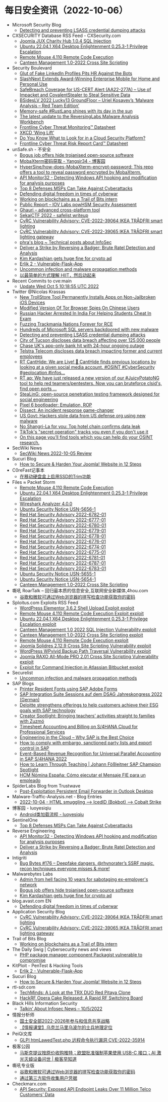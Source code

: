 # 每日安全资讯（2022-10-06）

- Microsoft Security Blog
  - [Detecting and preventing LSASS credential dumping attacks](https://www.microsoft.com/security/blog/2022/10/05/detecting-and-preventing-lsass-credential-dumping-attacks/)
- CXSECURITY Database RSS Feed - CXSecurity.com
  - [Joomla JUX Charity Hub 1.0.4 SQL Injection](https://cxsecurity.com/issue/WLB-2022100021)
  - [Ubuntu 22.04.1 X64 Desktop Enlightenment 0.25.3-1 Privilege Escalation](https://cxsecurity.com/issue/WLB-2022100020)
  - [Remote Mouse 4.110 Remote Code Execution](https://cxsecurity.com/issue/WLB-2022100019)
  - [Canteen Management 1.0-2022 Cross Site Scripting](https://cxsecurity.com/issue/WLB-2022100018)
- Security Boulevard
  - [Glut of Fake LinkedIn Profiles Pits HR Against the Bots](https://securityboulevard.com/2022/10/glut-of-fake-linkedin-profiles-pits-hr-against-the-bots/)
  - [SlashNext Extends Award-Winning Enterprise Mobile for Home and Personal Use](https://securityboulevard.com/2022/10/slashnext-extends-award-winning-enterprise-mobile-for-home-and-personal-use/)
  - [SafeBreach Coverage for US-CERT Alert (AA22-277A) – Use of Impacket and CovalentStealer to Steal Sensitive Data](https://securityboulevard.com/2022/10/safebreach-coverage-for-us-cert-alert-aa22-277a-use-of-impacket-and-covalentstealer-to-steal-sensitive-data/)
  - [BSidesLV 2022 Lucky13 GroundFloor – Uriel Kosayev’s ‘Malware Analysis – Red Team Edition’](https://securityboulevard.com/2022/10/bsideslv-2022-lucky13-groundfloor-uriel-kosayevs-malware-analysis-red-team-edition/)
  - [Memory-safe #RustLang shines with its day in the sun](https://securityboulevard.com/2022/10/memory-safe-rustlang-shines-with-its-day-in-the-sun/)
  - [The latest update to the ReversingLabs Malware Analysis Workbench](https://securityboulevard.com/2022/10/the-latest-update-to-the-reversinglabs-malware-analysis-workbench/)
  - [Frontline Cyber Threat Monitoring™ Datasheet](https://securityboulevard.com/2022/10/frontline-cyber-threat-monitoring-datasheet/)
  - [XKCD ‘Wing Lift’](https://securityboulevard.com/2022/10/xkcd-wing-lift/)
  - [Do You Know What to Look for in a Cloud Security Platform?](https://securityboulevard.com/2022/10/do-you-know-what-to-look-for-in-a-cloud-security-platform/)
  - [Frontline Cyber Threat Risk Report Card™ Datasheet](https://securityboulevard.com/2022/10/frontline-cyber-threat-risk-report-card-datasheet/)
- unSafe.sh - 不安全
  - [Bogus job offers hide trojanised open-source software](https://buaq.net/go-129380.html)
  - [MobaXterm密码获取 - Yangsir34 - 博客园](https://buaq.net/go-129357.html)
  - [HyperSine/how-does-MobaXterm-encrypt-password: This repo offers a tool to reveal password encrypted by MobaXterm.](https://buaq.net/go-129356.html)
  - [API Monitor32 - Detecting Windows API hooking and modification for analysis purposes](https://buaq.net/go-129355.html)
  - [Top 8 Defenses MSPs Can Take Against Cyberattacks](https://buaq.net/go-129359.html)
  - [Defending digital freedom in times of cyberwar](https://buaq.net/go-129358.html)
  - [Working on blockchains as a Trail of Bits intern](https://buaq.net/go-129341.html)
  - [Public Report – IOV Labs powHSM Security Assessment](https://buaq.net/go-129339.html)
  - [Ghauri – advanced cross-platform tool](https://buaq.net/go-129347.html)
  - [SekaiCTF 2022 - safelist writeup](https://buaq.net/go-129350.html)
  - [CyRC Vulnerability Advisory: CVE-2022-39064 IKEA TRÅDFRI smart lighting](https://buaq.net/go-129342.html)
  - [CyRC Vulnerability Advisory: CVE-2022-39065 IKEA TRÅDFRI smart lighting gateway](https://buaq.net/go-129343.html)
  - [phra's blog ~ Technical posts about InfoSec](https://buaq.net/go-129331.html)
  - [Deliver a Strike by Reversing a Badger: Brute Ratel Detection and Analysis](https://buaq.net/go-129340.html)
  - [Kim Kardashian gets huge fine for crypto ad](https://buaq.net/go-129381.html)
  - [Erlik 2 - Vulnerable-Flask-App](https://buaq.net/go-129346.html)
  - [Uncommon infection and malware propagation methods](https://buaq.net/go-129328.html)
  - [以最简单的方式理解 HIIT，然后动起来](https://buaq.net/go-129315.html)
- Recent Commits to cve:main
  - [Update Wed Oct  5 10:18:55 UTC 2022](https://github.com/trickest/cve/commit/0595db4f1c0cbf894a4cf1666bdd3805eab613df)
- Twitter @Nicolas Krassas
  - [New TrollStore Tool Permanently Installs Apps on Non-Jailbroken iOS Devices](https://twitter.com/Dinosn/status/1577747250293489682)
  - [Modified Version Of Tor Browser Spies On Chinese Users](https://twitter.com/Dinosn/status/1577747084559761432)
  - [Russian Hacker Arrested In India For Helping Students Cheat In Exam](https://twitter.com/Dinosn/status/1577746077683433472)
  - [Fuzzing Trackmania Nations Forever for RCE](https://twitter.com/Dinosn/status/1577743864290590720)
  - [Hundreds of Microsoft SQL servers backdoored with new malware](https://twitter.com/Dinosn/status/1577743645817688064)
  - [Detecting and preventing LSASS credential dumping attacks](https://twitter.com/Dinosn/status/1577743283572424715)
  - [City of Tucson discloses data breach affecting over 125,000 people](https://twitter.com/Dinosn/status/1577743240069103624)
  - [Chase UK's app-only bank hit with 24-hour ongoing outage](https://twitter.com/Dinosn/status/1577743188181368832)
  - [Telstra Telecom discloses data breach impacting former and current employees](https://twitter.com/Dinosn/status/1577743055330983954)
  - [RT CantHide: We are Live! 🦊 CantHide finds previous locations by looking at a given social media account. #OSINT #CyberSecurity #geolocation #infos...](https://twitter.com/canthideme/status/1577724748926259209)
  - [RT ap: We have just released a new version of our #JuicyPotatoNG tool to help red teamers/pentesters. Now you can bruteforce clsid's, find open ports ...](https://twitter.com/decoder_it/status/1577715436682100738)
  - [SteaLinG: open-source penetration testing framework designed for social engineering](https://twitter.com/Dinosn/status/1577612642998693888)
  - [Pixel 6 bootloader: Emulation, ROP](https://twitter.com/Dinosn/status/1577586561780252672)
  - [Dissect: An incident response game-changer](https://twitter.com/Dinosn/status/1577540185465802753)
  - [US Govt: Hackers stole data from US defense org using new malware](https://twitter.com/Dinosn/status/1577540118956724225)
  - [No Shangri-La for you: Top hotel chain confirms data leak](https://twitter.com/Dinosn/status/1577540089084870664)
  - [TikTok's "secret operation" tracks you even if you don't use it](https://twitter.com/Dinosn/status/1577539903092572160)
  - [On this page you’ll find tools which you can help do your OSINT research.](https://twitter.com/Dinosn/status/1577517408708861953)
- SecWiki News
  - [SecWiki News 2022-10-05 Review](http://www.sec-wiki.com/?2022-10-05)
- Sucuri Blog
  - [How to Secure & Harden Your Joomla! Website in 12 Steps](https://blog.sucuri.net/2022/10/how-to-secure-harden-your-joomla-website-in-12-steps.html)
- C0reFast记事本
  - [在移动硬盘盒上启用SSD的Trim功能](https://www.ichenfu.com/2022/10/05/enable-trim-on-usb-attached-scsi-ssds/)
- Files ≈ Packet Storm
  - [Remote Mouse 4.110 Remote Code Execution](https://packetstormsecurity.com/files/168635/remote_mouse_rce.rb.txt)
  - [Ubuntu 22.04.1 X64 Desktop Enlightenment 0.25.3-1 Privilege Escalation](https://packetstormsecurity.com/files/168634/ubuntu_enlightenment_mount_priv_esc.rb.txt)
  - [Wireshark Analyzer 4.0.0](https://packetstormsecurity.com/files/168633/wireshark-4.0.0.tar.xz)
  - [Ubuntu Security Notice USN-5656-1](https://packetstormsecurity.com/files/168632/USN-5656-1.txt)
  - [Red Hat Security Advisory 2022-6782-01](https://packetstormsecurity.com/files/168631/RHSA-2022-6782-01.txt)
  - [Red Hat Security Advisory 2022-6777-01](https://packetstormsecurity.com/files/168630/RHSA-2022-6777-01.txt)
  - [Red Hat Security Advisory 2022-6780-01](https://packetstormsecurity.com/files/168629/RHSA-2022-6780-01.txt)
  - [Red Hat Security Advisory 2022-6779-01](https://packetstormsecurity.com/files/168628/RHSA-2022-6779-01.txt)
  - [Red Hat Security Advisory 2022-6778-01](https://packetstormsecurity.com/files/168627/RHSA-2022-6778-01.txt)
  - [Red Hat Security Advisory 2022-6776-01](https://packetstormsecurity.com/files/168626/RHSA-2022-6776-01.txt)
  - [Red Hat Security Advisory 2022-6774-01](https://packetstormsecurity.com/files/168625/RHSA-2022-6774-01.txt)
  - [Red Hat Security Advisory 2022-6775-01](https://packetstormsecurity.com/files/168624/RHSA-2022-6775-01.txt)
  - [Red Hat Security Advisory 2022-6781-01](https://packetstormsecurity.com/files/168623/RHSA-2022-6781-01.txt)
  - [Red Hat Security Advisory 2022-6787-01](https://packetstormsecurity.com/files/168622/RHSA-2022-6787-01.txt)
  - [Red Hat Security Advisory 2022-6783-01](https://packetstormsecurity.com/files/168621/RHSA-2022-6783-01.txt)
  - [Ubuntu Security Notice USN-5655-1](https://packetstormsecurity.com/files/168620/USN-5655-1.txt)
  - [Ubuntu Security Notice USN-5654-1](https://packetstormsecurity.com/files/168619/USN-5654-1.txt)
  - [Canteen Management 1.0-2022 Cross Site Scripting](https://packetstormsecurity.com/files/168618/canteenmgmt102022-xss.txt)
- 嘶吼 RoarTalk – 回归最本质的信息安全,互联网安全新媒体,4hou.com
  - [谷歌和微软可通过Web浏览器的拼写检查功能获取你的密码](https://www.4hou.com/posts/q8X3)
- Sploitus.com Exploits RSS Feed
  - [WordPress Elementor 3.6.2 Shell Upload Exploit exploit](https://sploitus.com/exploit?id=1337DAY-ID-38027&utm_source=rss&utm_medium=rss)
  - [Remote Mouse 4.110 Remote Code Execution Exploit exploit](https://sploitus.com/exploit?id=1337DAY-ID-38028&utm_source=rss&utm_medium=rss)
  - [Ubuntu 22.04.1 X64 Desktop Enlightenment 0.25.3-1 Privilege Escalation exploit](https://sploitus.com/exploit?id=PACKETSTORM:168634&utm_source=rss&utm_medium=rss)
  - [Canteen Management 1.0 2022 SQL Injection Vulnerability exploit](https://sploitus.com/exploit?id=1337DAY-ID-38023&utm_source=rss&utm_medium=rss)
  - [Canteen Management 1.0-2022 Cross Site Scripting exploit](https://sploitus.com/exploit?id=PACKETSTORM:168618&utm_source=rss&utm_medium=rss)
  - [Remote Mouse 4.110 Remote Code Execution exploit](https://sploitus.com/exploit?id=PACKETSTORM:168635&utm_source=rss&utm_medium=rss)
  - [Joomla Solidres 2.12.9 Cross Site Scripting Vulnerability exploit](https://sploitus.com/exploit?id=1337DAY-ID-38025&utm_source=rss&utm_medium=rss)
  - [WordPress WPvivid Backup Path Traversal Vulnerability exploit](https://sploitus.com/exploit?id=1337DAY-ID-38026&utm_source=rss&utm_medium=rss)
  - [Joomla RAXO All-Mode PRO 2.01 Cross Site Scripting Vulnerability exploit](https://sploitus.com/exploit?id=1337DAY-ID-38024&utm_source=rss&utm_medium=rss)
  - [Exploit for Command Injection in Atlassian Bitbucket exploit](https://sploitus.com/exploit?id=B875D929-E22E-55B9-B81B-D82D9EE19A68&utm_source=rss&utm_medium=rss)
- Securelist
  - [Uncommon infection and malware propagation methods](https://securelist.com/uncommon-infection-and-malware-propagation-methods/107640/)
- SAP Blogs
  - [Printer Resident Fonts using SAP Adobe Forms](https://blogs.sap.com/2022/10/05/printer-resident-fonts-using-sap-adobe-forms/)
  - [SAP Integration Suite Sessions auf dem DSAG Jahreskongress 2022 (German)](https://blogs.sap.com/2022/10/05/sap-integration-suite-sessions-auf-dem-dsag-jahreskongress-2022-german/)
  - [Deloitte strengthens offerings to help customers achieve their ESG goals with SAP technology](https://blogs.sap.com/2022/10/05/deloitte-strengthens-offerings-to-help-customers-achieve-their-esg-goals-with-sap-technology./)
  - [Creator Spotlight:  Bringing teachers’ activities straight to families with Zuzmó](https://blogs.sap.com/2022/10/05/creator-spotlight-bringing-teachers-activities-straight-to-families-with-zuzmo/)
  - [Timesheet Accounting and Billing on S/4HANA Cloud for Professional Services](https://blogs.sap.com/2022/10/05/timesheet-accounting-and-billing-on-s-4hana-cloud-for-professional-services/)
  - [Engineering in the Cloud – Why SAP is the Best Choice](https://blogs.sap.com/2022/10/05/engineering-in-the-cloud-why-sap-is-the-best-choice/)
  - [How to comply with embargo, sanctioned party lists and export control in SAP](https://blogs.sap.com/2022/10/05/how-to-comply-with-embargo-sanctioned-party-lists-and-export-control-in-sap/)
  - [Event-Based Revenue Recognition for Universal Parallel Accounting in SAP S/4HANA 2022](https://blogs.sap.com/2022/10/05/event-based-revenue-recognition-for-universal-parallel-accounting-in-sap-s-4hana-2022/)
  - [How to Learn Through Teaching  | Johann Fößleitner SAP Champion Spotlight](https://blogs.sap.com/2022/10/05/how-to-learn-through-teaching-johann-fosleitner-sap-champion-spotlight/)
  - [HCM Nómina España: Cómo ejecutar el Mensaje FIE para un empleado](https://blogs.sap.com/2022/10/05/hcm-nomina-espana-como-ejecutar-el-mensaje-fie-para-un-empleado/)
- SpiderLabs Blog from Trustwave
  - [Post-Exploitation Persistent Email Forwarder in Outlook Desktop](https://www.trustwave.com/en-us/resources/blogs/spiderlabs-blog/post-exploitation-persistent-email-forwarder-in-outlook-desktop/)
- Malware-Traffic-Analysis.net - Blog Entries
  - [2022-10-04 - HTML smuggling --> IcedID (Bokbot) --> Cobalt Strike](https://www.malware-traffic-analysis.net/2022/10/04/index.html)
- 博客园 - luoyesiqiu
  - [Android类加载流程 - luoyesiqiu](https://www.cnblogs.com/luoyesiqiu/p/classload.html)
- SentinelOne
  - [Top 8 Defenses MSPs Can Take Against Cyberattacks](https://www.sentinelone.com/blog/top-8-defenses-msps-can-take-against-cyberattacks/)
- Reverse Engineering
  - [API Monitor32 - Detecting Windows API hooking and modification for analysis purposes](https://www.reddit.com/r/ReverseEngineering/comments/xwbrr3/api_monitor32_detecting_windows_api_hooking_and/)
  - [Deliver a Strike by Reversing a Badger: Brute Ratel Detection and Analysis](https://www.reddit.com/r/ReverseEngineering/comments/xw89a5/deliver_a_strike_by_reversing_a_badger_brute/)
- Intigriti
  - [Bug Bytes #176 – Deepfake dangers, @rhynorater’s SSRF magic, recon techniques everyone misses & more!](https://blog.intigriti.com/2022/10/05/bug-bytes-176/)
- Malwarebytes Labs
  - [Admin from hell facing 10 years for sabotaging ex-employer's network](https://www.malwarebytes.com/blog/news/2022/10/ex-employee-faces-10-years-in-prison-for-misusing-login-details)
  - [Bogus job offers hide trojanised open-source software](https://www.malwarebytes.com/blog/news/2022/10/bogus-job-offers-lead-to-weaponised-open-source-software)
  - [Kim Kardashian gets huge fine for crypto ad](https://www.malwarebytes.com/blog/news/2022/10/kim-kardashian-violates-1933-law-after-posting-emex-crypto-security-ad)
- blog.avast.com EN
  - [Defending digital freedom in times of cyberwar](https://blog.avast.com/digital-freedom-cyberwar)
- Application Security Blog
  - [CyRC Vulnerability Advisory: CVE-2022-39064 IKEA TRÅDFRI smart lighting](https://www.synopsys.com/blogs/software-security/cyrc-advisory-ikea-tradfri-smart-lighting/)
  - [CyRC Vulnerability Advisory: CVE-2022-39065 IKEA TRÅDFRI smart lighting gateway](https://www.synopsys.com/blogs/software-security/cyrc-advisory-ikea-tradfri-smart-lighting-gateway/)
- Trail of Bits Blog
  - [Working on blockchains as a Trail of Bits intern](https://blog.trailofbits.com/2022/10/05/trail-of-bits-internship-blockchain-tealer/)
- The Daily Swig | Cybersecurity news and views
  - [PHP package manager component Packagist vulnerable to compromise](https://portswigger.net/daily-swig/php-package-manager-component-packagist-vulnerable-to-compromise)
- KitPloit - PenTest & Hacking Tools
  - [Erlik 2 - Vulnerable-Flask-App](http://www.kitploit.com/2022/10/erlik-2-vulnerable-flask-app.html)
- Sucuri Blog
  - [How to Secure & Harden Your Joomla! Website in 12 Steps](https://blog.sucuri.net/2022/10/how-to-secure-harden-your-joomla-website-in-12-steps.html)
- rtl-sdr.com
  - [TechMinds: A Look at the TRX DUO Red Pitaya Clone](https://www.rtl-sdr.com/techminds-a-look-at-the-trx-duo-red-pitaya-clone/)
  - [HackRF Opera Cake Released: A Rapid RF Switching Board](https://www.rtl-sdr.com/hackrf-opera-cake-released-a-rapid-rf-switching-board/)
- Black Hills Information Security
  - [Talkin’ About Infosec News – 10/5/2022](https://www.blackhillsinfosec.com/talkin-about-infosec-news-10-5-2022/)
- 情报分析师
  - [国土安全部2022-2026年参与和信息共享战略](https://mp.weixin.qq.com/s?__biz=MzA3Mjc1MTkwOA==&mid=2650517864&idx=1&sn=dea8c650d654465af35123333cae6103&chksm=87169f23b0611635dd3de06814927a523292ec8bfaf89e8ca5f9e061422d9af51657339456da&scene=58&subscene=0#rd)
  - [【情报课堂】乌克兰马里乌波尔的士兵地理定位](https://mp.weixin.qq.com/s?__biz=MzA3Mjc1MTkwOA==&mid=2650517864&idx=2&sn=ac6ae85d87fe89ad58ea2c7a5dccac73&chksm=87169f23b0611635f2bd25a9860ca3b970267f947d9b9bea4e3c19fdce0f715a6197bb4da3e6&scene=58&subscene=0#rd)
- PeiQi文库
  - [GLPI htmLawedTest.php 远程命令执行漏洞 CVE-2022-35914](https://mp.weixin.qq.com/s?__biz=Mzg3NDU2MTg0Ng==&mid=2247493588&idx=1&sn=99c7a429bb57cb121f8c871814cea3d5&chksm=cecc4f8df9bbc69b5f5234417c06e2379a38490660699f9c5e6b9eabec241d3f8ec711b64556&scene=58&subscene=0#rd)
- 极客公园
  - [马斯克提议按原价收购推特；欧盟批准强制苹果使用 USB-C 接口；AI 激光灭蟑设备问世 | 极客早知道](https://mp.weixin.qq.com/s?__biz=MTMwNDMwODQ0MQ==&mid=2652969521&idx=1&sn=9dadeef31dc3059f43698d18233efd02&chksm=7e5467874923ee91c76bb76153a9668ddec2c3cb1c7d8f75b7b9f64a0547c20b0615c67b3471&scene=58&subscene=0#rd)
- 嘶吼专业版
  - [谷歌和微软可通过Web浏览器的拼写检查功能获取你的密码](https://mp.weixin.qq.com/s?__biz=MzI0MDY1MDU4MQ==&mid=2247551721&idx=1&sn=e355eb542764eed56ff6db3dfad30ca9&chksm=e915dad3de6253c5e63f2f5f63980f4bd4a01bb29fe8220704a309c9f7a3e15ef76c7dcd78e8&scene=58&subscene=0#rd)
  - [通过第三方软件收集用户凭据](https://mp.weixin.qq.com/s?__biz=MzI0MDY1MDU4MQ==&mid=2247551721&idx=2&sn=214eef1a9aaa7318715e01c6c1af1059&chksm=e915dad3de6253c5c0f506ceaadea65e886fdda04a7c4a4439683977c6460b4d35a9ced9413a&scene=58&subscene=0#rd)
- Checkmarx.com
  - [API Security: Exposed API Endpoint Leaks Over 11 Million Telco Customers’ Data](https://checkmarx.com/blog/api-security-exposed-api-endpoint-leaks-over-11-million-telco-customers-data/)
